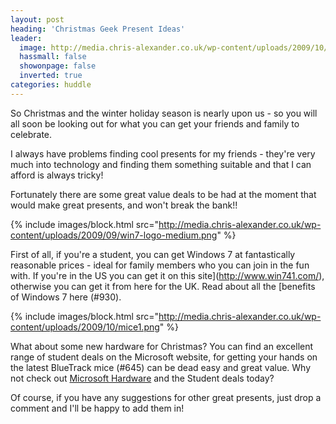 ```yaml
---
layout: post
heading: 'Christmas Geek Present Ideas'
leader:
  image: http://media.chris-alexander.co.uk/wp-content/uploads/2009/10/mice1.png
  hassmall: false
  showonpage: false
  inverted: true
categories: huddle
---
```


So Christmas and the winter holiday season is nearly upon us - so you will all soon be looking out for what you can get your friends and family to celebrate.

I always have problems finding cool presents for my friends - they're very much into technology and finding them something suitable and that I can afford is always tricky!

Fortunately there are some great value deals to be had at the moment that would make great presents, and won't break the bank!!

{% include images/block.html src="http://media.chris-alexander.co.uk/wp-content/uploads/2009/09/win7-logo-medium.png" %}

First of all, if you're a student, you can get Windows 7 at fantastically reasonable prices - ideal for family members who you can join in the fun with. If you're in the US you can get it on this site](http://www.win741.com/), otherwise you can get it from here for the UK. Read about all the [benefits of Windows 7 here (#930).

{% include images/block.html src="http://media.chris-alexander.co.uk/wp-content/uploads/2009/10/mice1.png" %}

What about some new hardware for Christmas? You can find an excellent range of student deals on the Microsoft website, for getting your hands on the latest BlueTrack mice (#645) can be dead easy and great value. Why not check out [Microsoft Hardware](http://www.microsoft.com/hardware/) and the Student deals today?

Of course, if you have any suggestions for other great presents, just drop a comment and I'll be happy to add them in!
